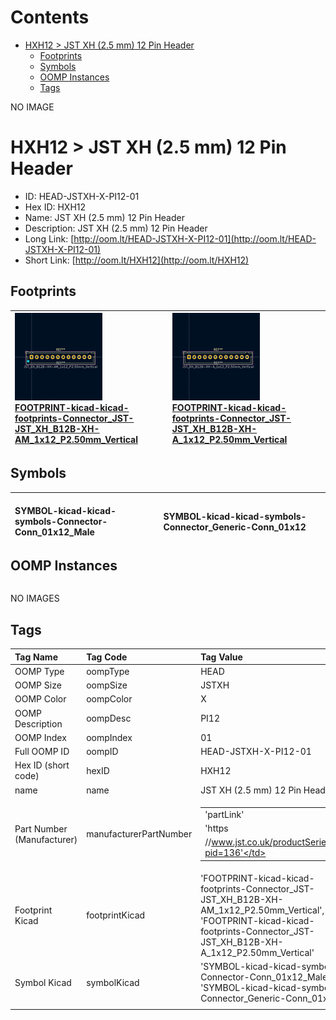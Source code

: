 



Contents
========

* [HXH12 > JST XH (2.5 mm) 12 Pin Header](#hxh12--jst-xh-25-mm-12-pin-header)
	* [Footprints](#footprints)
	* [Symbols](#symbols)
	* [OOMP Instances](#oomp-instances)
	* [Tags](#tags)
  
NO IMAGE  
# HXH12 > JST XH (2.5 mm) 12 Pin Header

- ID: HEAD-JSTXH-X-PI12-01
- Hex ID: HXH12
- Name: JST XH (2.5 mm) 12 Pin Header
- Description: JST XH (2.5 mm) 12 Pin Header
- Long Link: [http://oom.lt/HEAD-JSTXH-X-PI12-01](http://oom.lt/HEAD-JSTXH-X-PI12-01)
- Short Link: [http://oom.lt/HXH12](http://oom.lt/HXH12)

## Footprints
  

|[![](https://raw.githubusercontent.com/oomlout/oomlout_OOMP_eda_V2/main/FOOTPRINT/kicad/kicad-footprints/Connector_JST/JST_XH_B12B-XH-AM_1x12_P2.50mm_Vertical/image_140.png)<br>FOOTPRINT-kicad-kicad-footprints-Connector_JST-JST_XH_B12B-XH-AM_1x12_P2.50mm_Vertical](https://github.com/oomlout/oomlout_OOMP_eda_V2/tree/main/FOOTPRINT/kicad/kicad-footprints/Connector_JST/JST_XH_B12B-XH-AM_1x12_P2.50mm_Vertical/)|[![](https://raw.githubusercontent.com/oomlout/oomlout_OOMP_eda_V2/main/FOOTPRINT/kicad/kicad-footprints/Connector_JST/JST_XH_B12B-XH-A_1x12_P2.50mm_Vertical/image_140.png)<br>FOOTPRINT-kicad-kicad-footprints-Connector_JST-JST_XH_B12B-XH-A_1x12_P2.50mm_Vertical](https://github.com/oomlout/oomlout_OOMP_eda_V2/tree/main/FOOTPRINT/kicad/kicad-footprints/Connector_JST/JST_XH_B12B-XH-A_1x12_P2.50mm_Vertical/)||
| :--- | :--- | :--- |

## Symbols
  

|![]()<br>SYMBOL-kicad-kicad-symbols-Connector-Conn_01x12_Male|![]()<br>SYMBOL-kicad-kicad-symbols-Connector_Generic-Conn_01x12||
| :--- | :--- | :--- |

## OOMP Instances
  

||||
| :--- | :--- | :--- |
  
NO IMAGES  
## Tags
  

|Tag Name|Tag Code|Tag Value|
| :--- | :--- | :--- |
|OOMP Type|oompType|HEAD|
|OOMP Size|oompSize|JSTXH|
|OOMP Color|oompColor|X|
|OOMP Description|oompDesc|PI12|
|OOMP Index|oompIndex|01|
|Full OOMP ID|oompID|HEAD-JSTXH-X-PI12-01|
|Hex ID (short code)|hexID|HXH12|
|name|name|JST XH (2.5 mm) 12 Pin Header|
|Part Number (Manufacturer)|manufacturerPartNumber|<table><tr><td>'partLink'</td></tr><tr><td> 'https</td></tr><tr><td>//www.jst.co.uk/productSeries.php?pid=136'</td></tr></table>|
|Footprint Kicad|footprintKicad|'FOOTPRINT-kicad-kicad-footprints-Connector_JST-JST_XH_B12B-XH-AM_1x12_P2.50mm_Vertical', 'FOOTPRINT-kicad-kicad-footprints-Connector_JST-JST_XH_B12B-XH-A_1x12_P2.50mm_Vertical'|
|Symbol Kicad|symbolKicad|'SYMBOL-kicad-kicad-symbols-Connector-Conn_01x12_Male', 'SYMBOL-kicad-kicad-symbols-Connector_Generic-Conn_01x12'|
||||
